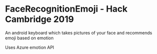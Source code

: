 # FaceRecognitionEmoji - Hack Cambridge 2019

An android keyboard which takes pictures of your face and recommends emoji based on emotion

Uses Azure emotion API
